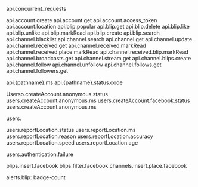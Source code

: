 api.concurrent_requests

api.account.create
api.account.get
api.account.access_token
api.account.location
api.blip.popular
api.blip.get
api.blip.delete
api.blip.like
api.blip.unlike
api.blip.markRead
api.blip.create
api.blip.search
api.channel.blacklist
api.channel.search
api.channel.get
api.channel.update
api.channel.received.get
api.channel.received.markRead
api.channel.received.place.markRead
api.channel.received.blip.markRead
api.channel.broadcasts.get
api.channel.stream.get
api.channel.blips.create
api.channel.follow
api.channel.unfollow
api.channel.follows.get
api.channel.followers.get

api.{pathname}.ms
api.{pathname}.status.code

Userso.createAccount.anonymous.status
users.createAccount.anonymous.ms
users.createAccount.facebook.status
users.createAccount.anonymous.ms

users.

users.reportLocation.status
users.reportLocation.ms
users.reportLocation.reason
users.reportLocation.accuracy
users.reportLocation.speed
users.reportLocation.age

users.authentication.failure

blips.insert.facebook
blips.filter.facebook
channels.insert.place.facebook

alerts.blip: badge-count
